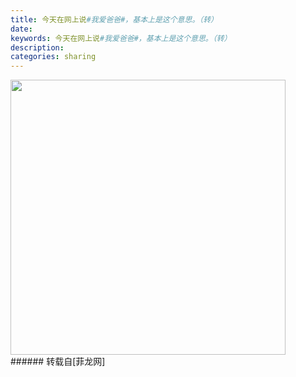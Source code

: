```yaml
---
title: 今天在网上说#我爱爸爸#，基本上是这个意思。（转）
date: 
keywords: 今天在网上说#我爱爸爸#，基本上是这个意思。（转）
description: 
categories: sharing
---
```

<td class="t_f" id="postmessage_3317">


<img aid="2762" class="zoom" data-cf-modified-cd279b6cc26eda54b7848086-="" file="data/attachment/forum/201306/16/105244ofvns132fww8lfvz.jpg" id="aimg_2762" inpost="1" onclick="" onmouseover="" src="http://www.flw.ph/data/attachment/forum/201306/16/105244ofvns132fww8lfvz.jpg" width="440" zoomfile="data/attachment/forum/201306/16/105244ofvns132fww8lfvz.jpg"/>


<br/>
</td>
###### 转载自[菲龙网]